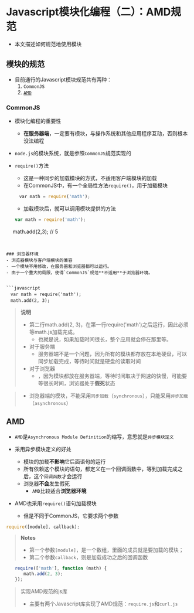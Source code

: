 # Javascript模块化编程（二）：AMD规范

- 本文描述如何规范地使用模块

## 模块的规范

- 目前通行的Javascript模块规范共有两种：
  1. `CommonJS`
  2. [`AMD`](https://github.com/amdjs/amdjs-api/wiki/AMD-(%E4%B8%AD%E6%96%87%E7%89%88))

### CommonJS
- 模块化编程的重要性
   - **在服务器端**，一定要有模块，与操作系统和其他应用程序互动，否则根本没法编程
- `node.js`的模块系统，就是参照`CommonJS`规范实现的

- `require()`方法
   - 这是一种同步的加载模块的方式，不适用客户端模块的加载
   - 在CommonJS中，有一个全局性方法`require()`，用于加载模块

   ```javascript
   　var math = require('math');
   ```
   - 加载模块后，就可以调用模块提供的方法

   ```javascript
   var math = require('math');
　 math.add(2,3); // 5 
   ```

   
### 浏览器环境
- 浏览器模块与客户端模块的兼容
  - 一个模块不用修改，在服务器和浏览器都可以运行。
  - 由于一个重大的局限，使得`CommonJS`规范**不适用**于浏览器环境。


```javascript
　var math = require('math');
　math.add(2, 3);
```
> **说明**
> - 第二行math.add(2, 3)，在第一行require('math')之后运行，因此必须等math.js加载完成。
>   - 也就是说，如果加载时间很长，整个应用就会停在那里等。
> - 对于服务端
>    - 服务器端不是一个问题，因为所有的模块都存放在本地硬盘，可以同步加载完成，等待时间就是硬盘的读取时间
> - 对于浏览器
>    - ，因为模块都放在服务器端，等待时间取决于网速的快慢，可能要等很长时间，浏览器处于**假死**状态

> - 浏览器端的模块，不能采用`同步加载`（`synchronous`），只能采用`异步加载`（`asynchronous`）

## AMD
- `AMD`是`Asynchronous Module Definition`的缩写，意思就是`异步模块定义`

- 采用异步模块定义的好处
  - 模块的加载**不影响**它后面语句的运行
  - 所有依赖这个模块的语句，都定义在一个回调函数中，等到加载完成之后，这个`回调函数`才会运行
  - 浏览器**不会**发生假死 
      - `AMD`比较适合**浏览器环境**

- AMD也采用`require()`语句加载模块
   - 但是不同于CommonJS，它要求两个参数

```javascript
require([module], callback);
```

> **Notes**
> - 第一个参数`[module]`，是一个数组，里面的成员就是要加载的模块；
> - 第二个参数`callback`，则是加载成功之后的回调函数

```javascript
　　require(['math'], function (math) {
　　　　math.add(2, 3);
　　});
```

> 实现AMD规范的js库
> - 主要有两个Javascript库实现了AMD规范：`require.js`和`curl.js`



